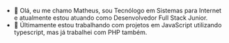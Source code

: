 - 👋 Olá, eu me chamo Matheus, sou Tecnólogo em Sistemas para Internet e atualmente estou atuando como Desenvolvedor Full Stack Junior.
- 👀 Últimamente estou trabalhando com projetos em JavaScript utilizando typescript, mas já trabalhei com PHP também.

